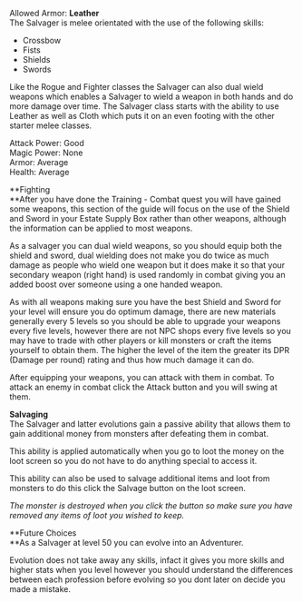 ---
---
Allowed Armor: **Leather**  
The Salvager is melee orientated with the use of the following skills:

*   Crossbow
*   Fists
*   Shields
*   Swords

Like the Rogue and Fighter classes the Salvager can also dual wield weapons which enables a Salvager to wield a weapon in both hands and do more damage over time. The Salvager class starts with the ability to use Leather as well as Cloth which puts it on an even footing with the other starter melee classes.

Attack Power: Good  
Magic Power: None  
Armor: Average  
Health: Average

**Fighting  
**After you have done the Training - Combat quest you will have gained some weapons, this section of the guide will focus on the use of the Shield and Sword in your Estate Supply Box rather than other weapons, although the information can be applied to most weapons.

As a salvager you can dual wield weapons, so you should equip both the shield and sword, dual wielding does not make you do twice as much damage as people who wield one weapon but it does make it so that your secondary weapon (right hand) is used randomly in combat giving you an added boost over someone using a one handed weapon.

As with all weapons making sure you have the best Shield and Sword for your level will ensure you do optimum damage, there are new materials generally every 5 levels so you should be able to upgrade your weapons every five levels, however there are not NPC shops every five levels so you may have to trade with other players or kill monsters or craft the items yourself to obtain them. The higher the level of the item the greater its DPR (Damage per round) rating and thus how much damage it can do.

After equipping your weapons, you can attack with them in combat. To attack an enemy in combat click the Attack button and you will swing at them.

**Salvaging**  
The Salvager and latter evolutions gain a passive ability that allows them to gain additional money from monsters after defeating them in combat.

This ability is applied automatically when you go to loot the money on the loot screen so you do not have to do anything special to access it.

This ability can also be used to salvage additional items and loot from monsters to do this click the Salvage button on the loot screen.

_The monster is destroyed when you click the button so make sure you have removed any items of loot you wished to keep._

**Future Choices  
**As a Salvager at level 50 you can evolve into an Adventurer.

Evolution does not take away any skills, infact it gives you more skills and higher stats when you level however you should understand the differences between each profession before evolving so you dont later on decide you made a mistake.